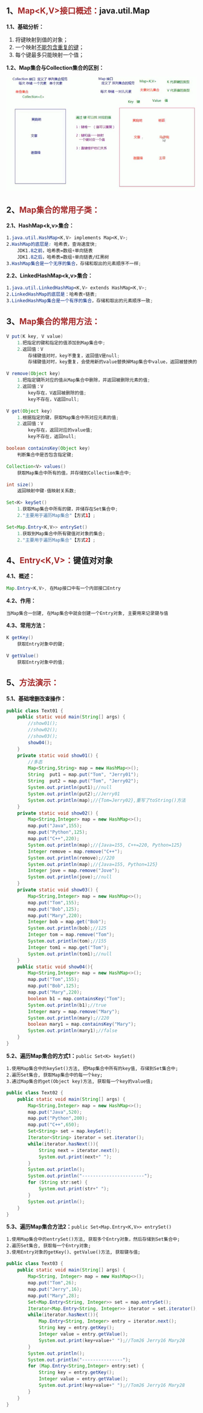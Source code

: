 ## 1、<span style="color:brown">Map<K,V>接口概述：</span>java.util.Map

**1.1、基础分析：**

1. 将键映射到值的对象；
2. 一个映射<u>不能包含重复的键</u>；
3. 每个键最多只能映射一个值；

**1.2、Map集合与Collection集合的区别：**

<img src="https://raw.githubusercontent.com/root-bine/image/main/Typora-image/Map%E9%9B%86%E5%90%88.png" alt="Map集合" style="zoom: 50%;" />



## 2、<span style="color:brown">Map集合的常用子类：</span>

**2.1、HashMap<k,v>集合：**

```scss
1.java.util.HashMap<K,V> implements Map<K,V>;
2.HashMap的底层是: 哈希表，查询速度快;
	JDK1.8之前，哈希表=数组+单向链表
	JDK1.8之后，哈希表=数组+单向链表/红黑树
3.HashMap集合是一个无序的集合，存储和取出的元素顺序不一样;
```

**2.2、LinkedHashMap<k,v>集合：**

```scss
1.java.util.LinkedHashMap<K,V> extends HashMap<K,V>;
2.LinkedHashMap的底层是：哈希表+链表;
3.LinkedHashMap集合是一个有序的集合，存储和取出的元素顺序一致;
```



## 3、<span style="color:brown">Map集合的常用方法：</span>

```java
V put(K key, V value)
    1.把指定的键和指定的值添加到Map集合中;
	2.返回值：V
        存储键值对时，key不重复，返回值V是null;
		存储键值对时，key重复，会使用新的value替换掉Map集合中value，返回被替换的value;
```

```java
V remove(Object key)
    1.把指定键所对应的值从Map集合中删除，并返回被删除元素的值;
	2.返回值：V
        key存在，V返回被删除的值;
        key不存在，V返回null;
```

```java
V get(Object key)
    1.根据指定的键，获取Map集合中所对应元素的值;
	2.返回值：V
        key存在，返回对应的value值;
        key不存在，返回null;
```

```java
boolean containsKey(Object key)
    判断集合中是否包含指定键;
```

```java
Collection<V> values()
    获取Map集合中所有的值，并存储到Collection集合中;
```

```java
int size()
    返回映射中键-值映射关系数;
```

```java
Set<K> keySet()
    1.获取Map集合中所有的键，并储存在Set集合中;
	2."主要用于遍历Map集合"【方式1】;
```

```java
Set<Map.Entry<K,V>> entrySet()
    1.获取到Map集合中所有键值对对象的集合;
	2."主要用于遍历Map集合"【方式2】;
```



## 4、<span style="color:brown">Entry<K,V>：</span>键值对对象

**4.1、概述：**

```java
Map.Entry<K,V>, 在Map接口中有一个内部接口Entry
```

**4.2、作用：**

```apl
当Map集合一创建, 在Map集合中就会创建一个Entry对象, 主要用来记录键与值
```

**4.3、常用方法：**

```java
K getKey()
    获取Entry对象中的键;
```

```java
V getValue()
    获取Entry对象中的值;
```



## 5、<span style="color:brown">方法演示：</span>

**5.1、基础增删改查操作：**

```java
public class Text01 {
    public static void main(String[] args) {
        //show01();
        //show02();
        //show03();
        show04();
    }
    private static void show01() {
        //多态
        Map<String,String> map = new HashMap<>();
        String  put1 = map.put("Tom", "Jerry01");
        String  put2 = map.put("Tom", "Jerry02");
        System.out.println(put1);//null
        System.out.println(put2);//Jerry01
        System.out.println(map);//{Tom=Jerry02},重写了toString()方法
    }
    private static void show02() {
        Map<String,Integer> map = new HashMap<>();
        map.put("Java",155);
        map.put("Python",125);
        map.put("C++",220);
        System.out.println(map);//{Java=155, C++=220, Python=125}
        Integer remove = map.remove("C++");
        System.out.println(remove);//220
        System.out.println(map);//{Java=155, Python=125}
        Integer jove = map.remove("Jove");
        System.out.println(jove);//null
    }
    private static void show03() {
        Map<String,Integer> map = new HashMap<>();
        map.put("Tom",155);
        map.put("Bob",125);
        map.put("Mary",220);
        Integer bob = map.get("Bob");
        System.out.println(bob);//125
        Integer tom = map.remove("Tom");
        System.out.println(tom);//155
        Integer tom1 = map.get("Tom");
        System.out.println(tom1);//null
    }
    public static void show04(){
        Map<String,Integer> map = new HashMap<>();
        map.put("Tom",155);
        map.put("Bob",125);
        map.put("Mary",220);
        boolean b1 = map.containsKey("Tom");
        System.out.println(b1);//true
        Integer mary = map.remove("Mary");
        System.out.println(mary);//220
        boolean mary1 = map.containsKey("Mary");
        System.out.println(mary1);//false
    }
}
```

**5.2、遍历Map集合的方式1：**`public Set<K> keySet()`

```apl
1.使用Map集合中的keySet()方法, 把Map集合中所有的key值, 存储到Set集合中;
2.遍历Set集合, 获取Map集合中的每一个key;
3.通过Map集合的get(Object key)方法, 获取每一个key的value值;
```

```java
public class Text02 {
    public static void main(String[] args) {
        Map<String,Integer> map = new HashMap<>();
        map.put("Java",520);
        map.put("Python",200);
        map.put("C++",650);
        Set<String> set = map.keySet();
        Iterator<String> iterator = set.iterator();
        while(iterator.hasNext()){
            String next = iterator.next();
            System.out.print(next+" ");
        }
        System.out.println();
        System.out.println("-----------------------");
        for (String str:set) {
            System.out.print(str+" ");
        }
        System.out.println();
    }
}
```

**5.3、遍历Map集合方法2：**`public Set<Map.Entry<K,V>> entrySet()`

```apl
1.使用Map集合中的entrySet()方法, 获取多个Entry对象，然后存储到Set集合中;
2.遍历Set集合, 获取每一个Entry对象;
3.使用Entry对象的getKey()、getValue()方法, 获取键与值;
```

```java
public class Text03 {
    public static void main(String[] args) {
        Map<String, Integer> map = new HashMap<>();
        map.put("Tom",26);
        map.put("Jerry",16);
        map.put("Mary",28);
        Set<Map.Entry<String, Integer>> set = map.entrySet();
        Iterator<Map.Entry<String, Integer>> iterator = set.iterator();
        while(iterator.hasNext()){
            Map.Entry<String, Integer> entry = iterator.next();
            String key = entry.getKey();
            Integer value = entry.getValue();
            System.out.print(key+value+" ");//Tom26 Jerry16 Mary28 
        }
        System.out.println();
        System.out.println("---------------");
        for (Map.Entry<String,Integer> entry:set) {
            String key = entry.getKey();
            Integer value = entry.getValue();
            System.out.print(key+value+" ");//Tom26 Jerry16 Mary28 
        }
    }
}
```

